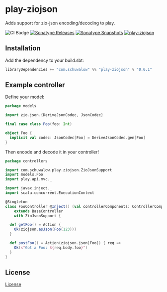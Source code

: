 # play-ziojson

Adds support for zio-json encoding/decoding to play.

![CI Badge](https://github.com/mschuwalow/play-ziojson/workflows/build/badge.svg) [![Sonatype Releases](https://img.shields.io/nexus/r/https/oss.sonatype.org/com.schuwalow/play-ziojson_2.13.svg?label=Sonatype%20Release)](https://oss.sonatype.org/content/repositories/releases/com/schuwalow/play-ziojson_2.13/) [![Sonatype Snapshots](https://img.shields.io/nexus/s/https/oss.sonatype.org/com.schuwalow/play-ziojson_2.13.svg?label=Sonatype%20Snapshot)](https://oss.sonatype.org/content/repositories/snapshots/com/schuwalow/play-ziojson_2.13/) [![play-ziojson](https://img.shields.io/github/stars/mschuwalow/play-ziojson?style=social)](https://github.com/mschuwalow/play-ziojson)

## Installation

Add the dependency to your build.sbt:

```scala
libraryDependencies += "com.schuwalow" %% "play-ziojson" % "0.0.1"
```

## Example controller

Define your model:

```scala
package models

import zio.json.{DeriveJsonCodec, JsonCodec}

final case class Foo(foo: Int)

object Foo {
  implicit val codec: JsonCodec[Foo] = DeriveJsonCodec.gen[Foo]
}
```

Then encode and decode it in your controller!

```scala
package controllers

import com.schuwalow.play.ziojson.ZioJsonSupport
import models.Foo
import play.api.mvc._

import javax.inject._
import scala.concurrent.ExecutionContext

@Singleton
class FooController @Inject() (val controllerComponents: ControllerComponents)(implicit val ec: ExecutionContext)
    extends BaseController
    with ZioJsonSupport {

  def getFoo() = Action {
    Ok(ziojson.asJson(Foo(123)))
  }

  def postFoo() = Action(ziojson.json[Foo]) { req =>
    Ok(s"Got a Foo: ${req.body.foo}")
  }
}

```

## License

[License](LICENSE)
